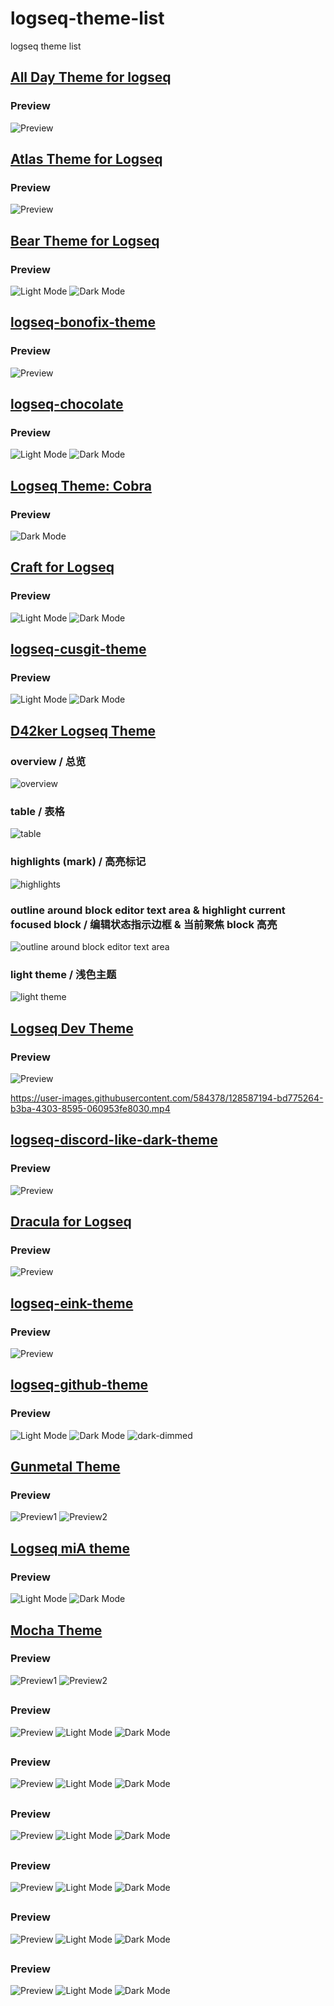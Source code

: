 # logseq-theme-list
logseq theme list

## [All Day Theme for logseq](https://github.com/tobealive/logseq-allday-theme)
### Preview
![Preview](https://raw.githubusercontent.com/tobealive/logseq-allday-theme/main/preview.png)

## [Atlas Theme for Logseq](https://github.com/sethfair/logseq-atlas-theme)
### Preview
![Preview](https://github.com/sethfair/logseq-atlas-theme/raw/main/screenshot.png)

## [Bear Theme for Logseq](https://github.com/rcvd/logseq-bear-theme)
### Preview
![Light Mode](https://github.com/rcvd/logseq-bear-theme/raw/main/screenshots/light.png)
![Dark Mode](https://github.com/rcvd/logseq-bear-theme/raw/main/screenshots/dark.png)

## [logseq-bonofix-theme](https://github.com/sansui233/logseq-bonofix-theme)
### Preview
![Preview](https://github.com/Sansui233/logseq-bonofix-theme/raw/master/media/Desktop-2022-05-23.jpg)

## [logseq-chocolate](https://github.com/nmartin84/logseq-chocolate)
### Preview
![Light Mode](https://github.com/nmartin84/logseq-chocolate/raw/main/assets/screenshot1.png)
![Dark Mode](https://github.com/nmartin84/logseq-chocolate/raw/main/assets/screenshot2.png)

## [Logseq Theme: Cobra](https://github.com/santiyounger/Cobra)
### Preview
![Dark Mode](https://github.com/santiyounger/Cobra/raw/main/img/dark-cobra-logseq.png)

## [Craft for Logseq](https://github.com/rcvd/logseq-craft-theme)
### Preview
![Light Mode](https://github.com/rcvd/logseq-craft-theme/blob/main/screenshots/light.png)
![Dark Mode](https://github.com/rcvd/logseq-craft-theme/blob/main/screenshots/dark.png)

## [logseq-cusgit-theme](https://github.com/mendax1234/logseq-cusgit-theme)
### Preview
![Light Mode](https://github.com/mendax1234/logseq-cusgit-theme/blob/main/media/Light.png)
![Dark Mode](https://github.com/mendax1234/logseq-cusgit-theme/blob/main/media/Dark.png)

## [D42ker Logseq Theme](https://github.com/LeonWong0609/D42ker-Logseq)
### overview / 总览
![overview](https://user-images.githubusercontent.com/58762081/123148201-86fd6800-d492-11eb-9550-e3d4a442d1fc.png)
### table / 表格
![table](https://user-images.githubusercontent.com/58762081/123220264-5ce28f00-d500-11eb-9744-edda002f2910.png)
### highlights (mark) / 高亮标记 
![highlights](https://user-images.githubusercontent.com/58762081/123220405-83a0c580-d500-11eb-8cad-e8dc011b1a13.png)
### outline around block editor text area & highlight current focused block / 编辑状态指示边框 & 当前聚焦 block 高亮
![outline around block editor text area](https://user-images.githubusercontent.com/58762081/123220763-d67a7d00-d500-11eb-82aa-66faa986908c.png)
### light theme / 浅色主题
![light theme](https://user-images.githubusercontent.com/58762081/123221022-13df0a80-d501-11eb-939a-16b87f1d7233.png)


## [Logseq Dev Theme](https://github.com/pengx17/logseq-dev-theme)
### Preview
![Preview](https://github.com/pengx17/logseq-dev-theme/blob/main/demo.png)

https://user-images.githubusercontent.com/584378/128587194-bd775264-b3ba-4303-8595-060953fe8030.mp4

## [logseq-discord-like-dark-theme](https://github.com/dale502/logseq-discord-like-dark-theme)
### Preview
![Preview](https://github.com/dale502/logseq-discord-like-dark-theme/raw/main/images/preview.jpg?raw=true)


## [Dracula for Logseq](https://github.com/dracula/logseq)
### Preview
![Preview](https://github.com/dracula/logseq/blob/master/screenshot.png)


## [logseq-eink-theme](https://github.com/DiamondYuan/logseq-eink-theme)
### Preview
![Preview](https://github.com/DiamondYuan/logseq-eink-theme/blob/main/screenshoot.jpeg)


## [logseq-github-theme](https://github.com/DiamondYuan/logseq-eink-theme/blob/main/screenshoot.jpeg)
### Preview
![Light Mode](https://github.com/g1eny0ung/logseq-github-theme/blob/main/screenshots/light.png)
![Dark Mode](https://github.com/g1eny0ung/logseq-github-theme/blob/main/screenshots/dark.png)
![dark-dimmed](https://github.com/g1eny0ung/logseq-github-theme/blob/main/screenshots/dark-dimmed.png)

## [Gunmetal Theme](https://github.com/blueteafrog/logseq-gunmetal-theme)
### Preview
![Preview1](https://user-images.githubusercontent.com/7694090/150065764-01d20835-42b3-4e6c-8918-d6d139a6b9be.png)
![Preview2](https://user-images.githubusercontent.com/7694090/150065756-f83a8882-5e21-4c2e-88e6-8bcf503f3db2.png)


## [Logseq miA theme](https://github.com/playerofgames/logseq-mia-theme)
### Preview
![Light Mode](https://github.com/playerofgames/logseq-mia-theme/blob/master/screenshots/miA-light.png)
![Dark Mode](https://github.com/playerofgames/logseq-mia-theme/blob/master/screenshots/miA-dark.png)

## [Mocha Theme](https://github.com/blueteafrog/logseq-mocha-theme)
### Preview
![Preview1](https://user-images.githubusercontent.com/7694090/147842600-b004de9b-adb6-4d2e-9396-eca1d9bb2c97.png)
![Preview2](https://user-images.githubusercontent.com/7694090/147842601-4e3d4d97-549c-49e1-b15e-eed4152f80e6.png)

## []()
### Preview
![Preview]()
![Light Mode]()
![Dark Mode]()


## []()
### Preview
![Preview]()
![Light Mode]()
![Dark Mode]()


## []()
### Preview
![Preview]()
![Light Mode]()
![Dark Mode]()


## []()
### Preview
![Preview]()
![Light Mode]()
![Dark Mode]()


## []()
### Preview
![Preview]()
![Light Mode]()
![Dark Mode]()


## []()
### Preview
![Preview]()
![Light Mode]()
![Dark Mode]()
